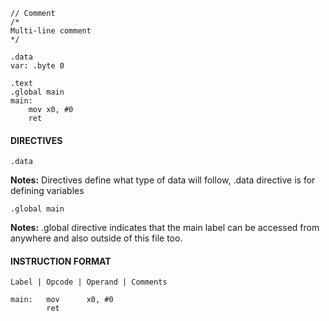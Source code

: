 
```arm-asm
// Comment
/*
Multi-line comment
*/

.data
var: .byte 0

.text
.global main
main:
	mov x0, #0
	ret

```

#### DIRECTIVES
```arm-asm
.data
```
**Notes:**
Directives define what type of data will follow, .data directive is for defining variables

```arm-asm
.global main
```
**Notes:**
.global directive indicates that the main label can be accessed from anywhere and also outside of this file too.

#### INSTRUCTION FORMAT
```csv
Label | Opcode | Operand | Comments

main:   mov      x0, #0
		ret
```